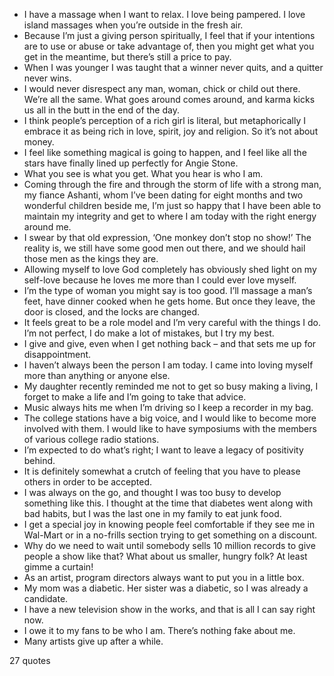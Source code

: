  - I have a massage when I want to relax. I love being pampered. I love island massages when you’re outside in the fresh air.
 - Because I’m just a giving person spiritually, I feel that if your intentions are to use or abuse or take advantage of, then you might get what you get in the meantime, but there’s still a price to pay.
 - When I was younger I was taught that a winner never quits, and a quitter never wins.
 - I would never disrespect any man, woman, chick or child out there. We’re all the same. What goes around comes around, and karma kicks us all in the butt in the end of the day.
 - I think people’s perception of a rich girl is literal, but metaphorically I embrace it as being rich in love, spirit, joy and religion. So it’s not about money.
 - I feel like something magical is going to happen, and I feel like all the stars have finally lined up perfectly for Angie Stone.
 - What you see is what you get. What you hear is who I am.
 - Coming through the fire and through the storm of life with a strong man, my fiance Ashanti, whom I’ve been dating for eight months and two wonderful children beside me, I’m just so happy that I have been able to maintain my integrity and get to where I am today with the right energy around me.
 - I swear by that old expression, ‘One monkey don’t stop no show!’ The reality is, we still have some good men out there, and we should hail those men as the kings they are.
 - Allowing myself to love God completely has obviously shed light on my self-love because he loves me more than I could ever love myself.
 - I’m the type of woman you might say is too good. I’ll massage a man’s feet, have dinner cooked when he gets home. But once they leave, the door is closed, and the locks are changed.
 - It feels great to be a role model and I’m very careful with the things I do. I’m not perfect, I do make a lot of mistakes, but I try my best.
 - I give and give, even when I get nothing back – and that sets me up for disappointment.
 - I haven’t always been the person I am today. I came into loving myself more than anything or anyone else.
 - My daughter recently reminded me not to get so busy making a living, I forget to make a life and I’m going to take that advice.
 - Music always hits me when I’m driving so I keep a recorder in my bag.
 - The college stations have a big voice, and I would like to become more involved with them. I would like to have symposiums with the members of various college radio stations.
 - I’m expected to do what’s right; I want to leave a legacy of positivity behind.
 - It is definitely somewhat a crutch of feeling that you have to please others in order to be accepted.
 - I was always on the go, and thought I was too busy to develop something like this. I thought at the time that diabetes went along with bad habits, but I was the last one in my family to eat junk food.
 - I get a special joy in knowing people feel comfortable if they see me in Wal-Mart or in a no-frills section trying to get something on a discount.
 - Why do we need to wait until somebody sells 10 million records to give people a show like that? What about us smaller, hungry folk? At least gimme a curtain!
 - As an artist, program directors always want to put you in a little box.
 - My mom was a diabetic. Her sister was a diabetic, so I was already a candidate.
 - I have a new television show in the works, and that is all I can say right now.
 - I owe it to my fans to be who I am. There’s nothing fake about me.
 - Many artists give up after a while.

27 quotes